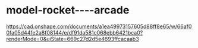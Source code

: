 # model-rocket----arcade
https://cad.onshape.com/documents/a1ea49973157605d88ff8e65/w/66af00fa05d44fe2a8f08144/e/df91da581c068ebb6421bca0?renderMode=0&uiState=669c27d2d5e4693ffcacaab3
